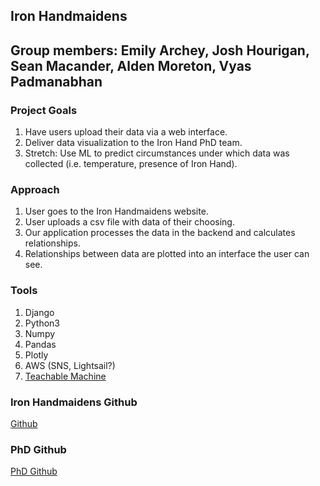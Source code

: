 ## Iron Handmaidens
## Group members: Emily Archey, Josh Hourigan, Sean Macander, Alden Moreton, Vyas Padmanabhan


### Project Goals
1. Have users upload their data via a web interface.
2. Deliver data visualization to the Iron Hand PhD team.
3. Stretch: Use ML to predict circumstances under which data was collected (i.e. temperature, presence of Iron Hand).

### Approach
1. User goes to the Iron Handmaidens website.
2. User uploads a csv file with data of their choosing.
3. Our application processes the data in the backend and calculates relationships.
4. Relationships between data are plotted into an interface the user can see.

### Tools
1. Django
2. Python3
3. Numpy
4. Pandas
6. Plotly
7. AWS (SNS, Lightsail?)
8. [Teachable Machine](https://teachablemachine.withgoogle.com/)

### Iron Handmaidens Github
[Github](https://github.com/eearchey/iron_handmaidens)

### PhD Github
[PhD Github](https://nam11.safelinks.protection.outlook.com/?url=https%3A%2F%2Fdrive.google.com%2Fdrive%2Ffolders%2F1KNsi3hQebUxwpAMy21UudcrwSgVdpT_x%3Fusp%3Dsharing&data=04%7C01%7Csmmacander%40crimson.ua.edu%7Caf7d3dae910045020db908d9e59a0603%7C2a00728ef0d040b4a4e8ce433f3fbca7%7C0%7C0%7C637793271964474965%7CUnknown%7CTWFpbGZsb3d8eyJWIjoiMC4wLjAwMDAiLCJQIjoiV2luMzIiLCJBTiI6Ik1haWwiLCJXVCI6Mn0%3D%7C3000&sdata=h4p1H1D6Hqg%2FnSmkqxwK%2FpvuYKyfifpqrWtN1ViAlpw%3D&reserved=0)
